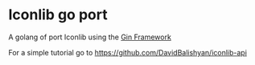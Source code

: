 # Iconlib go port

A golang of port Iconlib using the <a href="https://gin-gonic.com">Gin Framework</a> 

For a simple tutorial go to https://github.com/DavidBalishyan/iconlib-api
